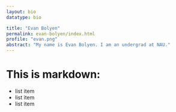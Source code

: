 ```yaml
---
layout: bio
datatype: bio

title: "Evan Bolyen"
permalink: evan-bolyen/index.html
profile: "evan.png"
abstract: "My name is Evan Bolyen. I am an undergrad at NAU."
---
```


This is markdown:
=================

 * list item
 * list item
 * list item